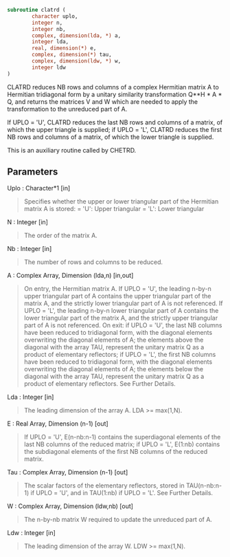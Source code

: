 ```fortran
subroutine clatrd (
		character uplo,
		integer n,
		integer nb,
		complex, dimension(lda, *) a,
		integer lda,
		real, dimension(*) e,
		complex, dimension(*) tau,
		complex, dimension(ldw, *) w,
		integer ldw
)
```

 CLATRD reduces NB rows and columns of a complex Hermitian matrix A to
 Hermitian tridiagonal form by a unitary similarity
 transformation Q**H * A * Q, and returns the matrices V and W which are
 needed to apply the transformation to the unreduced part of A.

 If UPLO = 'U', CLATRD reduces the last NB rows and columns of a
 matrix, of which the upper triangle is supplied;
 if UPLO = 'L', CLATRD reduces the first NB rows and columns of a
 matrix, of which the lower triangle is supplied.

 This is an auxiliary routine called by CHETRD.

## Parameters
Uplo : Character*1 [in]
> Specifies whether the upper or lower triangular part of the
> Hermitian matrix A is stored:
> = 'U': Upper triangular
> = 'L': Lower triangular

N : Integer [in]
> The order of the matrix A.

Nb : Integer [in]
> The number of rows and columns to be reduced.

A : Complex Array, Dimension (lda,n) [in,out]
> On entry, the Hermitian matrix A.  If UPLO = 'U', the leading
> n-by-n upper triangular part of A contains the upper
> triangular part of the matrix A, and the strictly lower
> triangular part of A is not referenced.  If UPLO = 'L', the
> leading n-by-n lower triangular part of A contains the lower
> triangular part of the matrix A, and the strictly upper
> triangular part of A is not referenced.
> On exit:
> if UPLO = 'U', the last NB columns have been reduced to
> tridiagonal form, with the diagonal elements overwriting
> the diagonal elements of A; the elements above the diagonal
> with the array TAU, represent the unitary matrix Q as a
> product of elementary reflectors;
> if UPLO = 'L', the first NB columns have been reduced to
> tridiagonal form, with the diagonal elements overwriting
> the diagonal elements of A; the elements below the diagonal
> with the array TAU, represent the  unitary matrix Q as a
> product of elementary reflectors.
> See Further Details.

Lda : Integer [in]
> The leading dimension of the array A.  LDA >= max(1,N).

E : Real Array, Dimension (n-1) [out]
> If UPLO = 'U', E(n-nb:n-1) contains the superdiagonal
> elements of the last NB columns of the reduced matrix;
> if UPLO = 'L', E(1:nb) contains the subdiagonal elements of
> the first NB columns of the reduced matrix.

Tau : Complex Array, Dimension (n-1) [out]
> The scalar factors of the elementary reflectors, stored in
> TAU(n-nb:n-1) if UPLO = 'U', and in TAU(1:nb) if UPLO = 'L'.
> See Further Details.

W : Complex Array, Dimension (ldw,nb) [out]
> The n-by-nb matrix W required to update the unreduced part
> of A.

Ldw : Integer [in]
> The leading dimension of the array W. LDW >= max(1,N).

